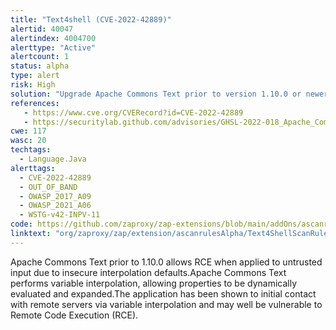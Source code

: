 ```yaml
---
title: "Text4shell (CVE-2022-42889)"
alertid: 40047
alertindex: 4004700
alerttype: "Active"
alertcount: 1
status: alpha
type: alert
risk: High
solution: "Upgrade Apache Commons Text prior to version 1.10.0 or newer."
references:
   - https://www.cve.org/CVERecord?id=CVE-2022-42889
   - https://securitylab.github.com/advisories/GHSL-2022-018_Apache_Commons_Text/
cwe: 117
wasc: 20
techtags: 
  - Language.Java
alerttags: 
  - CVE-2022-42889
  - OUT_OF_BAND
  - OWASP_2017_A09
  - OWASP_2021_A06
  - WSTG-v42-INPV-11
code: https://github.com/zaproxy/zap-extensions/blob/main/addOns/ascanrulesAlpha/src/main/java/org/zaproxy/zap/extension/ascanrulesAlpha/Text4ShellScanRule.java
linktext: "org/zaproxy/zap/extension/ascanrulesAlpha/Text4ShellScanRule.java"
---
```

Apache Commons Text prior to 1.10.0 allows RCE when applied to untrusted input due to insecure interpolation defaults.Apache Commons Text performs variable interpolation, allowing properties to be dynamically evaluated and expanded.The application has been shown to initial contact with remote servers via variable interpolation and may well be vulnerable to Remote Code Execution (RCE).
